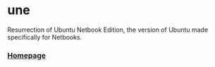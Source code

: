 # une
Resurrection of Ubuntu Netbook Edition, the version of Ubuntu made specifically for Netbooks.

### <a href="https://sparrdrem.github.io/une">Homepage</a>
